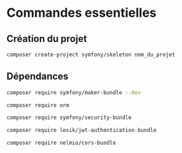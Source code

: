 # Commandes essentielles

## Création du projet

```bash
composer create-project symfony/skeleton nom_du_projet
```

## Dépendances

```bash
composer require symfony/maker-bundle --dev
```

```bash
composer require orm
```

```bash
composer require symfony/security-bundle
```

```bash
composer require lexik/jwt-authentication-bundle
```

```bash
composer require nelmio/cors-bundle
```
